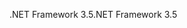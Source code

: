 <span data-ttu-id="e0226-101">.NET Framework 3.5</span><span class="sxs-lookup"><span data-stu-id="e0226-101">.NET Framework 3.5</span></span>